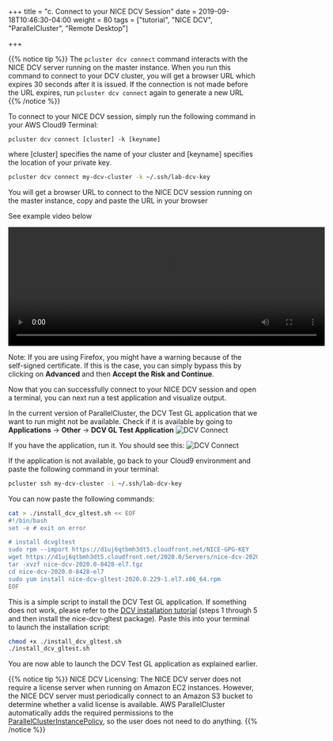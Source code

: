 +++
title = "c. Connect to your NICE DCV Session"
date = 2019-09-18T10:46:30-04:00
weight = 80
tags = ["tutorial", "NICE DCV", "ParallelCluster", "Remote Desktop"]

+++

{{% notice tip %}}
The `pcluster dcv connect` command interacts with the NICE DCV server running on the master instance. When you run this command to connect to your DCV cluster, you will get a browser URL which expires 30 seconds after it is issued. If the connection is not made before the URL expires, run `pcluster dcv connect` again to generate a new URL
{{% /notice %}}

To connect to your NICE DCV session, simply run the following command in your AWS Cloud9 Terminal: 

`pcluster dcv connect [cluster] -k [keyname]`

where [cluster] specifies the name of your cluster and [keyname] specifies the location of your private key. 


```bash
pcluster dcv connect my-dcv-cluster -k ~/.ssh/lab-dcv-key
```
You will get a browser URL to connect to the NICE DCV session running on the master instance, copy and paste the URL in your browser

See example video below

<video autoplay ="autoplay" loop="loop" preload="auto" width="640" height="240" controls>
  <source src="/images/nice-dcv/pc-dcv-connect.mp4" type="video/mp4">
  Your browser does not support the video tag.
</video>

Note: If you are using Firefox, you might have a warning because of the self-signed certificate. If this is the case, you can simply bypass this by clicking on **Advanced** and then **Accept the Risk and Continue**.


Now that you can successfully connect to your NICE DCV session and open a terminal, you can next run a test application and visualize output.

In the current version of ParallelCluster, the DCV Test GL application that we want to run might not be available. Check if it is available by going to **Applications** → **Other** → **DCV GL Test Application**
![DCV Connect](/images/nice-dcv/Connect-DCV-StartGL.png)

If you have the application, run it. You should see this:
![DCV Connect](/images/nice-dcv/Connect-DCV-ViewGL.png)

If the application is not available, go back to your Cloud9 environment and paste the following command in your terminal:

```bash
pcluster ssh my-dcv-cluster -i ~/.ssh/lab-dcv-key
```

You can now paste the following commands:

```bash
cat > ./install_dcv_gltest.sh << EOF
#!/bin/bash
set -e # exit on error

# install dcvgltest
sudo rpm --import https://d1uj6qtbmh3dt5.cloudfront.net/NICE-GPG-KEY
wget https://d1uj6qtbmh3dt5.cloudfront.net/2020.0/Servers/nice-dcv-2020.0-8428-el7.tgz
tar -xvzf nice-dcv-2020.0-8428-el7.tgz
cd nice-dcv-2020.0-8428-el7
sudo yum install nice-dcv-gltest-2020.0.229-1.el7.x86_64.rpm
EOF
```

This is a simple script to install the DCV Test GL application. If something does not work, please refer to the [DCV installation tutorial](https://docs.aws.amazon.com/dcv/latest/adminguide/setting-up-installing-linux-server.html#amazon-linux-2,-rhel-7.x,-and-centos-7.x) (steps 1 through 5 and then install the nice-dcv-gltest package).
Paste this into your terminal to launch the installation script:

```bash
chmod +x ./install_dcv_gltest.sh
./install_dcv_gltest.sh
```

You are now able to launch the DCV Test GL application as explained earlier.


{{% notice tip %}}
NICE DCV Licensing: The NICE DCV server does not require a license server when running on Amazon EC2 instances. However, the NICE DCV server must periodically connect to an Amazon S3 bucket to determine whether a valid license is available.
AWS ParallelCluster automatically adds the required permissions to the [ParallelClusterInstancePolicy](https://docs.aws.amazon.com/parallelcluster/latest/ug/iam.html#parallelclusterinstancepolicy), so the user does not need to do anything.
{{% /notice %}}

